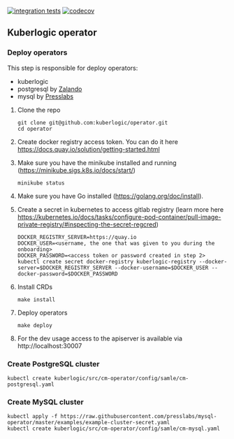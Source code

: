 [![integration tests](https://github.com/kuberlogic/operator/actions/workflows/test.yaml/badge.svg?branch=master)](https://github.com/kuberlogic/operator/actions/workflows/test.yaml)
[![codecov](https://codecov.io/gh/kuberlogic/operator/branch/master/graph/badge.svg?token=VRWDPT0EIC)](https://codecov.io/gh/kuberlogic/operator)

## Kuberlogic operator

### Deploy operators

This step is responsible for deploy operators:

- kuberlogic
- postgresql by [Zalando](https://github.com/zalando/postgres-operator)
- mysql by [Presslabs](https://github.com/presslabs/mysql-operator)

1. Clone the repo
    ```shell script
    git clone git@github.com:kuberlogic/operator.git
    cd operator
    ```
2. Create docker registry access token. You can do it here https://docs.quay.io/solution/getting-started.html
3. Make sure you have the minikube installed and running (https://minikube.sigs.k8s.io/docs/start/)
    ```shell script
    minikube status
    ```
4. Make sure you have Go installed (https://golang.org/doc/install).
4. Create a secret in kubernetes to access gitlab registry (learn more
   here https://kubernetes.io/docs/tasks/configure-pod-container/pull-image-private-registry/#inspecting-the-secret-regcred)
    ```shell script
    DOCKER_REGISTRY_SERVER=https://quay.io
    DOCKER_USER=<username, the one that was given to you during the onboarding>
    DOCKER_PASSWORD=<access token or password created in step 2>
    kubectl create secret docker-registry kuberlogic-registry --docker-server=$DOCKER_REGISTRY_SERVER --docker-username=$DOCKER_USER --docker-password=$DOCKER_PASSWORD
    ```
4. Install CRDs
    ```shell script
   make install
    ```

4. Deploy operators
    ```shell script
   make deploy
    ```
5. For the dev usage access to the apiserver is available via http://localhost:30007

### Create PostgreSQL cluster

```
kubectl create kuberlogic/src/cm-operator/config/samle/cm-postgresql.yaml
```

### Create MySQL cluster

```
kubectl apply -f https://raw.githubusercontent.com/presslabs/mysql-operator/master/examples/example-cluster-secret.yaml
kubectl create kuberlogic/src/cm-operator/config/samle/cm-mysql.yaml
```